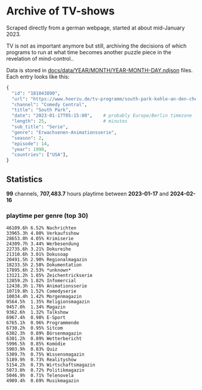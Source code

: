 # Archive of TV-shows

Scraped directly from a german webpage, started at about mid-January 2023.

TV is not as important anymore but still, archiving the decisions of which programs to run at what time
becomes another puzzle piece in the revelation of mind-control.. 

Data is stored in [docs/data/YEAR/MONTH/YEAR-MONTH-DAY.ndjson](docs/data/) files. 
Each entry looks like this:

```python
{
  "id": "181043890", 
  "url": "https://www.hoerzu.de/tv-programm/south-park-kohle-an-den-chefkoch/bid_181043890/", 
  "channel": "Comedy Central", 
  "title": "South Park", 
  "date": "2023-01-17T05:15:00",    # probably Europe/Berlin timezone 
  "length": 25,                     # minutes 
  "sub_title": "Serie", 
  "genre": "Erwachsenen-Animationsserie", 
  "season": 2, 
  "episode": 14, 
  "year": 1998, 
  "countries": ["USA"],
}
```

## Statistics

**99** channels, **707,483.7** hours playtime between **2023-01-17** and **2024-02-16**


### playtime per genre (top 30)

    46109.6h 6.52% Nachrichten
    33965.3h 4.80% Verkaufsshow
    28653.0h 4.05% Krimiserie
    24309.7h 3.44% Werbesendung
    22735.6h 3.21% Dokureihe
    21310.6h 3.01% Dokusoap
    20491.5h 2.90% Regionalmagazin
    18233.5h 2.58% Dokumentation
    17895.6h 2.53% *unknown*
    13121.2h 1.85% Zeichentrickserie
    12859.2h 1.82% Infomercial
    12438.3h 1.76% Animationsserie
    10719.8h 1.52% Comedyserie
    10034.4h 1.42% Morgenmagazin
    9564.5h  1.35% Religionsmagazin
    9457.0h  1.34% Magazin
    9362.6h  1.32% Talkshow
    6967.4h  0.98% E-Sport
    6765.1h  0.96% Programmende
    6730.2h  0.95% Sitcom
    6302.3h  0.89% Börsenmagazin
    6301.2h  0.89% Wetterbericht
    5996.5h  0.85% Komödie
    5903.9h  0.83% Quiz
    5309.7h  0.75% Wissensmagazin
    5189.9h  0.73% Realityshow
    5154.2h  0.73% Wirtschaftsmagazin
    5073.0h  0.72% Politikmagazin
    5046.9h  0.71% Telenovela
    4909.4h  0.69% Musikmagazin
